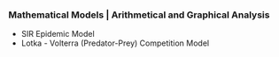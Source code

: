 ### Mathematical Models | Arithmetical and Graphical Analysis 

* SIR Epidemic Model
* Lotka - Volterra (Predator-Prey) Competition Model

